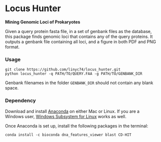 # Locus Hunter
**Mining Genomic Loci of Prokaryotes**

Given a query protein fasta file, in a set of genbank files as the database,
this package finds genomic loci that contains any of the query proteins.
It outputs a genbank file containing all loci, and a figure in both PDF and PNG format.

### Usage
    git clone https://github.com/linyc74/locus_hunter.git
    python locus_hunter -q PATH/TO/QUERY.FAA -g PATH/TO/GENBANK_DIR

Genbank filenames in the folder `GENBANK_DIR` should not contain any blank space.

### Dependency

Download and install [Anaconda](https://www.anaconda.com/products/individual) on either Mac or Linux.
If you are a Windows user, [Windows Subsystem for Linux](https://docs.microsoft.com/en-us/windows/wsl/install-win10) works as well.

Once Anaconda is set up, install the following packages in the terminal:

    conda install -c bioconda dna_features_viewer blast CD-HIT
